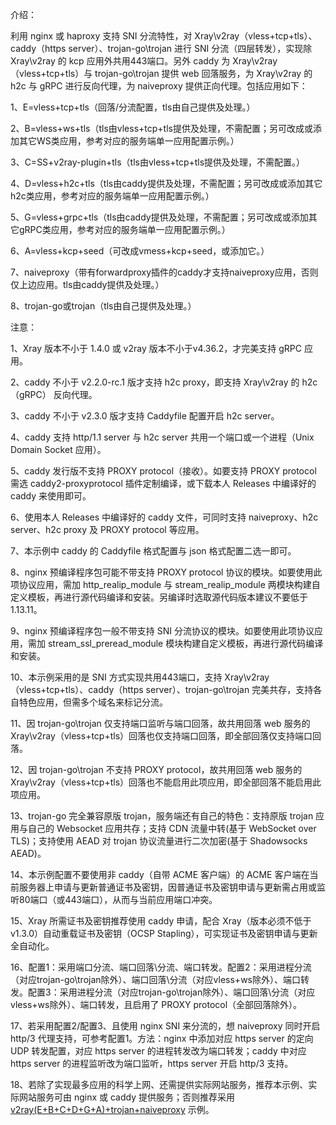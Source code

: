 介绍：

利用 nginx 或 haproxy 支持 SNI 分流特性，对 Xray\v2ray（vless+tcp+tls）、caddy（https server）、trojan-go\trojan 进行 SNI 分流（四层转发），实现除 Xray\v2ray 的 kcp 应用外共用443端口。另外 caddy 为 Xray\v2ray（vless+tcp+tls）与 trojan-go\trojan 提供 web 回落服务，为 Xray\v2ray 的 h2c 与 gRPC 进行反向代理，为 naiveproxy 提供正向代理。包括应用如下：

1、E=vless+tcp+tls（回落/分流配置，tls由自己提供及处理。）

2、B=vless+ws+tls（tls由vless+tcp+tls提供及处理，不需配置；另可改成或添加其它WS类应用，参考对应的服务端单一应用配置示例。）

3、C=SS+v2ray-plugin+tls（tls由vless+tcp+tls提供及处理，不需配置。）

4、D=vless+h2c+tls（tls由caddy提供及处理，不需配置；另可改成或添加其它h2c类应用，参考对应的服务端单一应用配置示例。）

5、G=vless+grpc+tls（tls由caddy提供及处理，不需配置；另可改成或添加其它gRPC类应用，参考对应的服务端单一应用配置示例。）

6、A=vless+kcp+seed（可改成vmess+kcp+seed，或添加它。）

7、naiveproxy（带有forwardproxy插件的caddy才支持naiveproxy应用，否则仅上边应用。tls由caddy提供及处理。）

8、trojan-go或trojan（tls由自己提供及处理。）

注意：

1、Xray 版本不小于 1.4.0 或 v2ray 版本不小于v4.36.2，才完美支持 gRPC 应用。

2、caddy 不小于 v2.2.0-rc.1 版才支持 h2c proxy，即支持 Xray\v2ray 的 h2c（gRPC） 反向代理。

3、caddy 不小于 v2.3.0 版才支持 Caddyfile 配置开启 h2c server。

4、caddy 支持 http/1.1 server 与 h2c server 共用一个端口或一个进程（Unix Domain Socket 应用）。

5、caddy 发行版不支持 PROXY protocol（接收）。如要支持 PROXY protocol 需选 caddy2-proxyprotocol 插件定制编译，或下载本人 Releases 中编译好的 caddy 来使用即可。

6、使用本人 Releases 中编译好的 caddy 文件，可同时支持 naiveproxy、h2c server、h2c proxy 及 PROXY protocol 等应用。

7、本示例中 caddy 的 Caddyfile 格式配置与 json 格式配置二选一即可。

8、nginx 预编译程序包可能不带支持 PROXY protocol 协议的模块。如要使用此项协议应用，需加 http_realip_module 与 stream_realip_module 两模块构建自定义模板，再进行源代码编译和安装。另编译时选取源代码版本建议不要低于1.13.11。

9、nginx 预编译程序包一般不带支持 SNI 分流协议的模块。如要使用此项协议应用，需加 stream_ssl_preread_module 模块构建自定义模板，再进行源代码编译和安装。

10、本示例采用的是 SNI 方式实现共用443端口，支持 Xray\v2ray（vless+tcp+tls）、caddy（https server）、trojan-go\trojan 完美共存，支持各自特色应用，但需多个域名来标记分流。

11、因 trojan-go\trojan 仅支持端口监听与端口回落，故共用回落 web 服务的 Xray\v2ray（vless+tcp+tls）回落也仅支持端口回落，即全部回落仅支持端口回落。

12、因 trojan-go\trojan 不支持 PROXY protocol，故共用回落 web 服务的 Xray\v2ray（vless+tcp+tls）回落也不能启用此项应用，即全部回落不能启用此项应用。

13、trojan-go 完全兼容原版 trojan，服务端还有自己的特色：支持原版 trojan 应用与自己的 Websocket 应用共存；支持 CDN 流量中转(基于 WebSocket over TLS)；支持使用 AEAD 对 trojan 协议流量进行二次加密(基于 Shadowsocks AEAD)。

14、本示例配置不要使用非 caddy（自带 ACME 客户端）的 ACME 客户端在当前服务器上申请与更新普通证书及密钥，因普通证书及密钥申请与更新需占用或监听80端口（或443端口），从而与当前应用端口冲突。

15、Xray 所需证书及密钥推荐使用 caddy 申请，配合 Xray（版本必须不低于v1.3.0）自动重载证书及密钥（OCSP Stapling），可实现证书及密钥申请与更新全自动化。

16、配置1：采用端口分流、端口回落\分流、端口转发。配置2：采用进程分流（对应trojan-go\trojan除外）、端口回落\分流（对应vless+ws除外）、端口转发。配置3：采用进程分流（对应trojan-go\trojan除外）、端口回落\分流（对应vless+ws除外）、端口转发，且启用了 PROXY protocol（全部回落除外）。

17、若采用配置2/配置3、且使用 nginx SNI 来分流的，想 naiveproxy 同时开启 http/3 代理支持，可参考配置1。方法：nginx 中添加对应 https server 的定向 UDP 转发配置，对应 https server 的进程转发改为端口转发；caddy 中对应 https server 的进程监听改为端口监听，https server 开启 http/3 支持。

18、若除了实现最多应用的科学上网、还需提供实际网站服务，推荐本示例、实际网站服务可由 nginx 或 caddy 提供服务；否则推荐采用 [v2ray(E+B+C+D+G+A)+trojan+naiveproxy](https://github.com/lxhao61/integrated-examples/tree/main/v2ray(E%2BB%2BC%2BD%2BG%2BA)%2Btrojan%2Bnaiveproxy) 示例。
